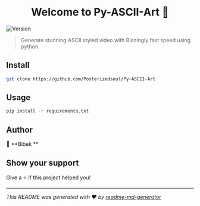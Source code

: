 <h1 align="center">Welcome to Py-ASCII-Art 👋</h1>
<p>
  <img alt="Version" src="https://img.shields.io/badge/version-0.1-blue.svg?cacheSeconds=2592000" />
</p>

> Generate stunning ASCII styled video with Blazingly fast speed using python.

## Install

```sh
git clone https://github.com/Posterizedsoul/Py-ASCII-Art
```

## Usage

```sh
pip install -r requirements.txt
```

## Author

👤 **Bibek **


## Show your support

Give a ⭐️ if this project helped you!

***
_This README was generated with ❤️ by [readme-md-generator](https://github.com/kefranabg/readme-md-generator)_